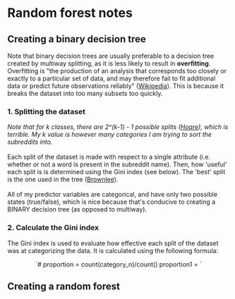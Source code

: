# Random forest notes

## Creating a binary decision tree

Note that binary decision trees are usually preferable to a decision tree created by multiway splitting, as it is less
likely to result in **overfitting**. Overfitting is "the production of an analysis that corresponds too closely or exactly to
a particular set of data, and may therefore fail to fit additional data or predict future observations reliably"
([Wikipedia][1]). This is because it breaks the dataset into too many subsets too quickly.  

### 1. Splitting the dataset
*Note that for k classes, there are 2^(k-1) - 1 possible splits ([Hoare][3]), which is terrible. My k value 
is however many categories I am trying to sort the subreddits into.* <br/>
<br/>
Each split of the dataset is made with respect to a single attribute (i.e. whether or not a word is present in the 
subreddit name). Then, how 'useful' each split is is determined using the Gini index (see below). The 'best'
split is the one used in the tree ([Brownlee][2]). <br/>
<br/>
All of my predictor variables are categorical, and have only two possible states (true/false), which is nice because 
that's conducive to creating a BINARY decision tree (as opposed to multiway). 

### 2. Calculate the Gini index
The Gini index is used to evaluate how effective each split of the dataset was at categorizing the data. It is calculated
using the following formula: <br/>

<p align="center"> `# proportion = count(category_n)/count() 
                    proportion1 = `

[1]: https://en.wikipedia.org/wiki/Overfitting
[2]: https://machinelearningmastery.com/implement-decision-tree-algorithm-scratch-python/
[3]: https://www.displayr.com/how-is-splitting-decided-for-decision-trees/

## Creating a random forest
